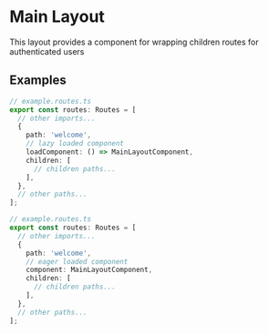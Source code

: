 # Main Layout

This layout provides a component for wrapping children routes for authenticated users

## Examples

```typescript
// example.routes.ts
export const routes: Routes = [
  // other imports...
  {
    path: 'welcome',
    // lazy loaded component
    loadComponent: () => MainLayoutComponent,
    children: [
      // children paths...
    ],
  },
  // other paths...
];
```

```typescript
// example.routes.ts
export const routes: Routes = [
  // other imports...
  {
    path: 'welcome',
    // eager loaded component
    component: MainLayoutComponent,
    children: [
      // children paths...
    ],
  },
  // other paths...
];
```
